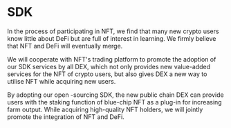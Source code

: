 # SDK

In the process of participating in NFT, we find that many new crypto users know little about DeFi but are full of interest in learning. We firmly believe that NFT and DeFi will eventually merge.

We will cooperate with NFT's trading platform to promote the adoption of our SDK services by all DEX, which not only provides new value-added services for the NFT of crypto users, but also gives DEX a new way to utilise NFT while acquiring new users.

By adopting our open -sourcing SDK, the new public chain DEX can provide users with the staking function of blue-chip NFT as a plug-in for increasing farm output. While acquiring high-quality NFT holders, we will jointly promote the integration of NFT and DeFi.
